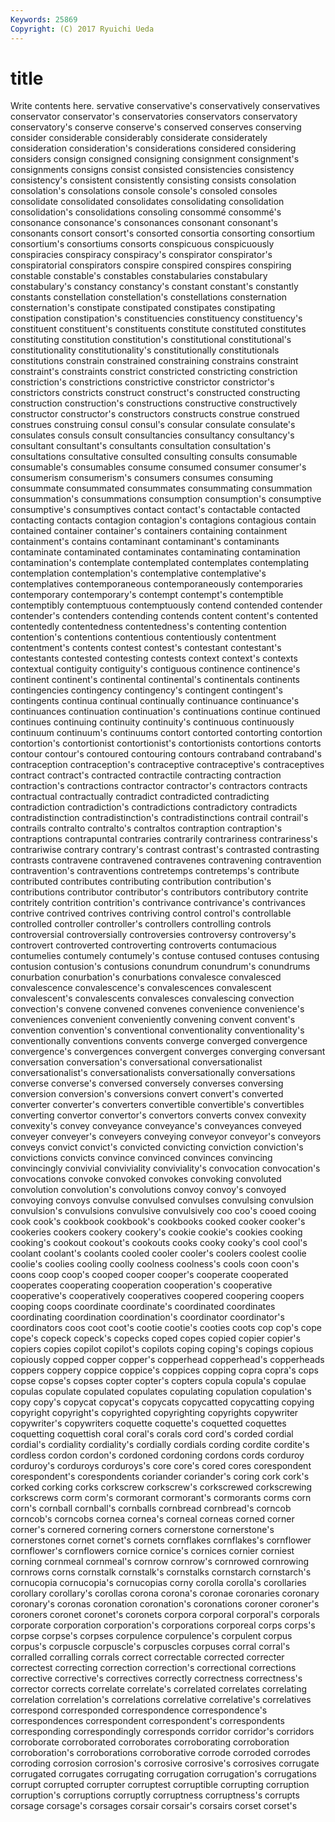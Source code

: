 ```yaml
---
Keywords: 25869 
Copyright: (C) 2017 Ryuichi Ueda
---
```


# title

Write contents here.
servative conservative's conservatively conservatives conservator
conservator's conservatories conservators conservatory conservatory's conserve conserve's conserved conserves conserving
consider considerable considerably considerate considerately consideration consideration's considerations considered considering
considers consign consigned consigning consignment consignment's consignments consigns consist consisted
consistencies consistency consistency's consistent consistently consisting consists consolation consolation's consolations
console console's consoled consoles consolidate consolidated consolidates consolidating consolidation consolidation's
consolidations consoling consommé consommé's consonance consonance's consonances consonant consonant's consonants
consort consort's consorted consortia consorting consortium consortium's consortiums consorts conspicuous
conspicuously conspiracies conspiracy conspiracy's conspirator conspirator's conspiratorial conspirators conspire conspired
conspires conspiring constable constable's constables constabularies constabulary constabulary's constancy constancy's
constant constant's constantly constants constellation constellation's constellations consternation consternation's constipate
constipated constipates constipating constipation constipation's constituencies constituency constituency's constituent constituent's
constituents constitute constituted constitutes constituting constitution constitution's constitutional constitutional's constitutionality
constitutionality's constitutionally constitutionals constitutions constrain constrained constraining constrains constraint constraint's
constraints constrict constricted constricting constriction constriction's constrictions constrictive constrictor constrictor's
constrictors constricts construct construct's constructed constructing construction construction's constructions constructive
constructively constructor constructor's constructors constructs construe construed construes construing consul
consul's consular consulate consulate's consulates consuls consult consultancies consultancy consultancy's
consultant consultant's consultants consultation consultation's consultations consultative consulted consulting consults
consumable consumable's consumables consume consumed consumer consumer's consumerism consumerism's consumers
consumes consuming consummate consummated consummates consummating consummation consummation's consummations consumption
consumption's consumptive consumptive's consumptives contact contact's contactable contacted contacting contacts
contagion contagion's contagions contagious contain contained container container's containers containing
containment containment's contains contaminant contaminant's contaminants contaminate contaminated contaminates contaminating
contamination contamination's contemplate contemplated contemplates contemplating contemplation contemplation's contemplative contemplative's
contemplatives contemporaneous contemporaneously contemporaries contemporary contemporary's contempt contempt's contemptible contemptibly
contemptuous contemptuously contend contended contender contender's contenders contending contends content
content's contented contentedly contentedness contentedness's contenting contention contention's contentions contentious
contentiously contentment contentment's contents contest contest's contestant contestant's contestants contested
contesting contests context context's contexts contextual contiguity contiguity's contiguous continence
continence's continent continent's continental continental's continentals continents contingencies contingency contingency's
contingent contingent's contingents continua continual continually continuance continuance's continuances continuation
continuation's continuations continue continued continues continuing continuity continuity's continuous continuously
continuum continuum's continuums contort contorted contorting contortion contortion's contortionist contortionist's
contortionists contortions contorts contour contour's contoured contouring contours contraband contraband's
contraception contraception's contraceptive contraceptive's contraceptives contract contract's contracted contractile contracting
contraction contraction's contractions contractor contractor's contractors contracts contractual contractually contradict
contradicted contradicting contradiction contradiction's contradictions contradictory contradicts contradistinction contradistinction's contradistinctions
contrail contrail's contrails contralto contralto's contraltos contraption contraption's contraptions contrapuntal
contraries contrarily contrariness contrariness's contrariwise contrary contrary's contrast contrast's contrasted
contrasting contrasts contravene contravened contravenes contravening contravention contravention's contraventions contretemps
contretemps's contribute contributed contributes contributing contribution contribution's contributions contributor contributor's
contributors contributory contrite contritely contrition contrition's contrivance contrivance's contrivances contrive
contrived contrives contriving control control's controllable controlled controller controller's controllers
controlling controls controversial controversially controversies controversy controversy's controvert controverted controverting
controverts contumacious contumelies contumely contumely's contuse contused contuses contusing contusion
contusion's contusions conundrum conundrum's conundrums conurbation conurbation's conurbations convalesce convalesced
convalescence convalescence's convalescences convalescent convalescent's convalescents convalesces convalescing convection convection's
convene convened convenes convenience convenience's conveniences convenient conveniently convening convent
convent's convention convention's conventional conventionality conventionality's conventionally conventions convents converge
converged convergence convergence's convergences convergent converges converging conversant conversation conversation's
conversational conversationalist conversationalist's conversationalists conversationally conversations converse converse's conversed conversely
converses conversing conversion conversion's conversions convert convert's converted converter converter's
converters convertible convertible's convertibles converting convertor convertor's convertors converts convex
convexity convexity's convey conveyance conveyance's conveyances conveyed conveyer conveyer's conveyers
conveying conveyor conveyor's conveyors conveys convict convict's convicted convicting conviction
conviction's convictions convicts convince convinced convinces convincing convincingly convivial conviviality
conviviality's convocation convocation's convocations convoke convoked convokes convoking convoluted convolution
convolution's convolutions convoy convoy's convoyed convoying convoys convulse convulsed convulses
convulsing convulsion convulsion's convulsions convulsive convulsively coo coo's cooed cooing
cook cook's cookbook cookbook's cookbooks cooked cooker cooker's cookeries cookers
cookery cookery's cookie cookie's cookies cooking cooking's cookout cookout's cookouts
cooks cooky cooky's cool cool's coolant coolant's coolants cooled cooler
cooler's coolers coolest coolie coolie's coolies cooling coolly coolness coolness's
cools coon coon's coons coop coop's cooped cooper cooper's cooperate
cooperated cooperates cooperating cooperation cooperation's cooperative cooperative's cooperatively cooperatives coopered
coopering coopers cooping coops coordinate coordinate's coordinated coordinates coordinating coordination
coordination's coordinator coordinator's coordinators coos coot coot's cootie cootie's cooties
coots cop cop's cope cope's copeck copeck's copecks coped copes
copied copier copier's copiers copies copilot copilot's copilots coping coping's
copings copious copiously copped copper copper's copperhead copperhead's copperheads coppers
coppery coppice coppice's coppices copping copra copra's cops copse copse's
copses copter copter's copters copula copula's copulae copulas copulate copulated
copulates copulating copulation copulation's copy copy's copycat copycat's copycats copycatted
copycatting copying copyright copyright's copyrighted copyrighting copyrights copywriter copywriter's copywriters
coquette coquette's coquetted coquettes coquetting coquettish coral coral's corals cord
cord's corded cordial cordial's cordiality cordiality's cordially cordials cording cordite
cordite's cordless cordon cordon's cordoned cordoning cordons cords corduroy corduroy's
corduroys corduroys's core core's cored cores corespondent corespondent's corespondents coriander
coriander's coring cork cork's corked corking corks corkscrew corkscrew's corkscrewed
corkscrewing corkscrews corm corm's cormorant cormorant's cormorants corms corn corn's
cornball cornball's cornballs cornbread cornbread's corncob corncob's corncobs cornea cornea's
corneal corneas corned corner corner's cornered cornering corners cornerstone cornerstone's
cornerstones cornet cornet's cornets cornflakes cornflakes's cornflower cornflower's cornflowers cornice
cornice's cornices cornier corniest corning cornmeal cornmeal's cornrow cornrow's cornrowed
cornrowing cornrows corns cornstalk cornstalk's cornstalks cornstarch cornstarch's cornucopia cornucopia's
cornucopias corny corolla corolla's corollaries corollary corollary's corollas corona corona's
coronae coronaries coronary coronary's coronas coronation coronation's coronations coroner coroner's
coroners coronet coronet's coronets corpora corporal corporal's corporals corporate corporation
corporation's corporations corporeal corps corps's corpse corpse's corpses corpulence corpulence's
corpulent corpus corpus's corpuscle corpuscle's corpuscles corpuses corral corral's corralled
corralling corrals correct correctable corrected correcter correctest correcting correction correction's
correctional corrections corrective corrective's correctives correctly correctness correctness's corrector corrects
correlate correlate's correlated correlates correlating correlation correlation's correlations correlative correlative's
correlatives correspond corresponded correspondence correspondence's correspondences correspondent correspondent's correspondents corresponding
correspondingly corresponds corridor corridor's corridors corroborate corroborated corroborates corroborating corroboration
corroboration's corroborations corroborative corrode corroded corrodes corroding corrosion corrosion's corrosive
corrosive's corrosives corrugate corrugated corrugates corrugating corrugation corrugation's corrugations corrupt
corrupted corrupter corruptest corruptible corrupting corruption corruption's corruptions corruptly corruptness
corruptness's corrupts corsage corsage's corsages corsair corsair's corsairs corset corset's
